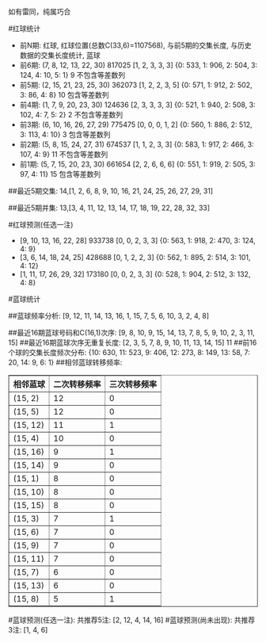 <!-- 
.. title: 双色球2017033期(2017-03-23)数据分析报告
.. slug: slott-2017033-2017-03-23-report
.. date: 2017-03-24 08:00:00 UTC+08:00
.. tags: Lottery
.. link: 
.. description: 
.. type: text
-->

如有雷同，纯属巧合

<!-- TEASER_END-->

#红球统计

- 前N期: 红球, 红球位置(总数C(33,6)=1107568), 与前5期的交集长度, 与历史数据的交集长度统计, 蓝球
- 前6期: (7, 8, 12, 13, 22, 30) 817025 [1, 2, 3, 3, 3] {0: 533, 1: 906, 2: 504, 3: 124, 4: 10, 5: 1} 9 不包含等差数列
- 前5期: (2, 15, 21, 23, 25, 30) 362073 [1, 2, 2, 3, 5] {0: 571, 1: 912, 2: 502, 3: 86, 4: 8} 10 包含等差数列
- 前4期: (1, 7, 9, 20, 23, 30) 124636 [2, 3, 3, 3, 3] {0: 521, 1: 940, 2: 508, 3: 102, 4: 7, 5: 2} 2 不包含等差数列
- 前3期: (6, 10, 16, 26, 27, 29) 775475 [0, 0, 0, 1, 2] {0: 560, 1: 886, 2: 512, 3: 113, 4: 10} 3 包含等差数列
- 前2期: (5, 8, 15, 24, 27, 31) 674537 [1, 1, 2, 3, 3] {0: 583, 1: 917, 2: 466, 3: 107, 4: 9} 11 不包含等差数列
- 前1期: (5, 7, 15, 20, 23, 30) 661654 [2, 2, 6, 6, 6] {0: 551, 1: 919, 2: 505, 3: 97, 4: 11} 15 包含等差数列

##最近5期交集:
14,[1, 2, 6, 8, 9, 10, 16, 21, 24, 25, 26, 27, 29, 31]

##最近5期并集:
13,[3, 4, 11, 12, 13, 14, 17, 18, 19, 22, 28, 32, 33]

#红球预测(任选一注)

- [9, 10, 13, 16, 22, 28] 933738 [0, 0, 2, 3, 3] {0: 563, 1: 918, 2: 470, 3: 124, 4: 9}
- [3, 6, 14, 18, 24, 25] 428688 [0, 1, 2, 2, 3] {0: 562, 1: 895, 2: 514, 3: 101, 4: 12}
- [1, 11, 17, 26, 29, 32] 173180 [0, 0, 2, 3, 3] {0: 528, 1: 904, 2: 512, 3: 132, 4: 8}

#蓝球统计

##蓝球频率分析:
[9, 12, 11, 14, 13, 16, 1, 15, 7, 5, 6, 10, 3, 2, 4, 8]

##最近16期蓝球号码和C(16,1)次序:
 [9, 8, 10, 9, 15, 14, 13, 7, 8, 5, 9, 10, 2, 3, 11, 15]
##最近16期蓝球次序无重复长度:
 [2, 3, 5, 7, 8, 9, 10, 11, 13, 14, 15] 11
##前16个球的交集长度频次分布:
{10: 630, 11: 523, 9: 406, 12: 273, 8: 149, 13: 58, 7: 20, 14: 9, 6: 1}
##相邻蓝球转移频率:
 <table border="1" class="table table-striped dataframe">
  <thead>
    <tr style="text-align: right;">
      <th>相邻蓝球</th>
      <th>二次转移频率</th>
      <th>三次转移频率</th>
    </tr>
  </thead>
  <tbody>
    <tr>
      <td>(15, 2)</td>
      <td>12</td>
      <td>0</td>
    </tr>
    <tr>
      <td>(15, 5)</td>
      <td>12</td>
      <td>0</td>
    </tr>
    <tr>
      <td>(15, 12)</td>
      <td>11</td>
      <td>1</td>
    </tr>
    <tr>
      <td>(15, 4)</td>
      <td>10</td>
      <td>0</td>
    </tr>
    <tr>
      <td>(15, 16)</td>
      <td>9</td>
      <td>1</td>
    </tr>
    <tr>
      <td>(15, 14)</td>
      <td>9</td>
      <td>0</td>
    </tr>
    <tr>
      <td>(15, 1)</td>
      <td>8</td>
      <td>0</td>
    </tr>
    <tr>
      <td>(15, 10)</td>
      <td>8</td>
      <td>0</td>
    </tr>
    <tr>
      <td>(15, 15)</td>
      <td>8</td>
      <td>0</td>
    </tr>
    <tr>
      <td>(15, 3)</td>
      <td>7</td>
      <td>1</td>
    </tr>
    <tr>
      <td>(15, 6)</td>
      <td>7</td>
      <td>0</td>
    </tr>
    <tr>
      <td>(15, 9)</td>
      <td>7</td>
      <td>0</td>
    </tr>
    <tr>
      <td>(15, 11)</td>
      <td>7</td>
      <td>0</td>
    </tr>
    <tr>
      <td>(15, 7)</td>
      <td>6</td>
      <td>0</td>
    </tr>
    <tr>
      <td>(15, 13)</td>
      <td>6</td>
      <td>0</td>
    </tr>
    <tr>
      <td>(15, 8)</td>
      <td>5</td>
      <td>1</td>
    </tr>
  </tbody>
</table>
#蓝球预测(任选一注):
共推荐5注: [2, 12, 4, 14, 16]
#蓝球预测(尚未出现):
共推荐3注: [1, 4, 6]

